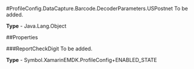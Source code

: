 #ProfileConfig.DataCapture.Barcode.DecoderParameters.USPostnet
To be added.

**Type** - Java.Lang.Object

##Properties

###ReportCheckDigit
To be added.

**Type** - Symbol.XamarinEMDK.ProfileConfig+ENABLED_STATE


